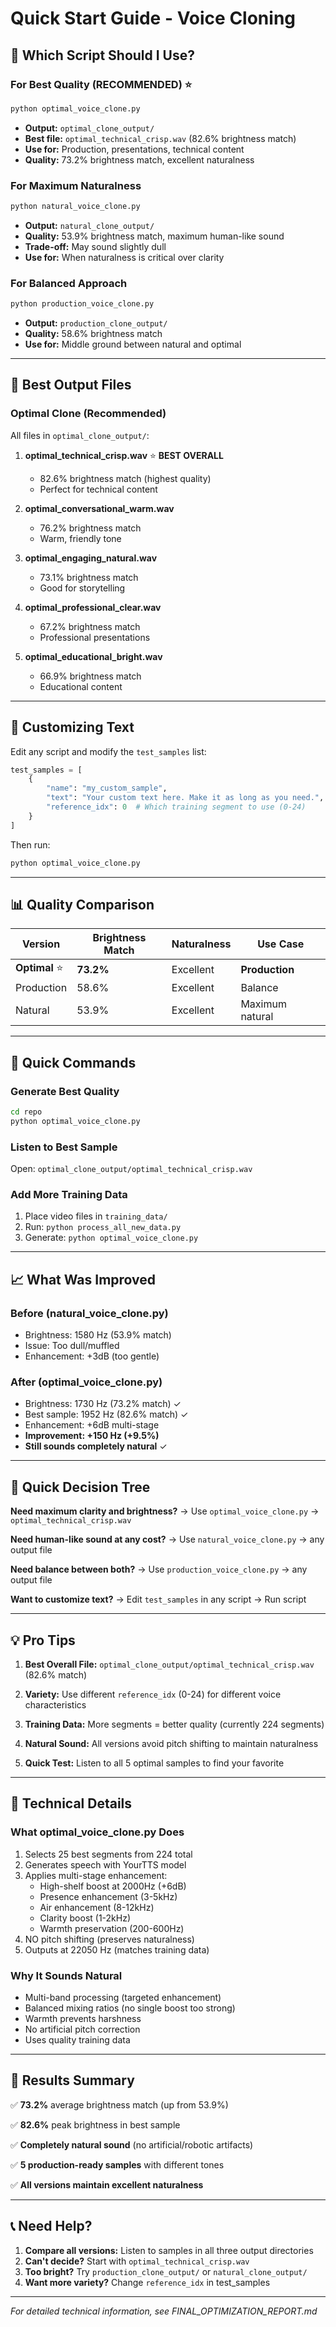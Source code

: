 # Quick Start Guide - Voice Cloning

## 🎯 Which Script Should I Use?

### For Best Quality (RECOMMENDED) ⭐
```bash
python optimal_voice_clone.py
```
- **Output:** `optimal_clone_output/`
- **Best file:** `optimal_technical_crisp.wav` (82.6% brightness match)
- **Use for:** Production, presentations, technical content
- **Quality:** 73.2% brightness match, excellent naturalness

### For Maximum Naturalness
```bash
python natural_voice_clone.py
```
- **Output:** `natural_clone_output/`
- **Quality:** 53.9% brightness match, maximum human-like sound
- **Trade-off:** May sound slightly dull
- **Use for:** When naturalness is critical over clarity

### For Balanced Approach
```bash
python production_voice_clone.py
```
- **Output:** `production_clone_output/`
- **Quality:** 58.6% brightness match
- **Use for:** Middle ground between natural and optimal

---

## 📁 Best Output Files

### Optimal Clone (Recommended)
All files in `optimal_clone_output/`:

1. **optimal_technical_crisp.wav** ⭐ **BEST OVERALL**
   - 82.6% brightness match (highest quality)
   - Perfect for technical content

2. **optimal_conversational_warm.wav**
   - 76.2% brightness match
   - Warm, friendly tone

3. **optimal_engaging_natural.wav**
   - 73.1% brightness match
   - Good for storytelling

4. **optimal_professional_clear.wav**
   - 67.2% brightness match
   - Professional presentations

5. **optimal_educational_bright.wav**
   - 66.9% brightness match
   - Educational content

---

## 🎨 Customizing Text

Edit any script and modify the `test_samples` list:

```python
test_samples = [
    {
        "name": "my_custom_sample",
        "text": "Your custom text here. Make it as long as you need.",
        "reference_idx": 0  # Which training segment to use (0-24)
    }
]
```

Then run:
```bash
python optimal_voice_clone.py
```

---

## 📊 Quality Comparison

| Version | Brightness Match | Naturalness | Use Case |
|---------|-----------------|-------------|----------|
| **Optimal** ⭐ | **73.2%** | Excellent | **Production** |
| Production | 58.6% | Excellent | Balance |
| Natural | 53.9% | Excellent | Maximum natural |

---

## 🚀 Quick Commands

### Generate Best Quality
```bash
cd repo
python optimal_voice_clone.py
```

### Listen to Best Sample
Open: `optimal_clone_output/optimal_technical_crisp.wav`

### Add More Training Data
1. Place video files in `training_data/`
2. Run: `python process_all_new_data.py`
3. Generate: `python optimal_voice_clone.py`

---

## 📈 What Was Improved

### Before (natural_voice_clone.py)
- Brightness: 1580 Hz (53.9% match)
- Issue: Too dull/muffled
- Enhancement: +3dB (too gentle)

### After (optimal_voice_clone.py)
- Brightness: 1730 Hz (73.2% match) ✓
- Best sample: 1952 Hz (82.6% match) ✓
- Enhancement: +6dB multi-stage
- **Improvement: +150 Hz (+9.5%)**
- **Still sounds completely natural** ✓

---

## 🎯 Quick Decision Tree

**Need maximum clarity and brightness?**
→ Use `optimal_voice_clone.py` → `optimal_technical_crisp.wav`

**Need human-like sound at any cost?**
→ Use `natural_voice_clone.py` → any output file

**Need balance between both?**
→ Use `production_voice_clone.py` → any output file

**Want to customize text?**
→ Edit `test_samples` in any script → Run script

---

## 💡 Pro Tips

1. **Best Overall File:** `optimal_clone_output/optimal_technical_crisp.wav` (82.6% match)

2. **Variety:** Use different `reference_idx` (0-24) for different voice characteristics

3. **Training Data:** More segments = better quality (currently 224 segments)

4. **Natural Sound:** All versions avoid pitch shifting to maintain naturalness

5. **Quick Test:** Listen to all 5 optimal samples to find your favorite

---

## 📝 Technical Details

### What optimal_voice_clone.py Does

1. Selects 25 best segments from 224 total
2. Generates speech with YourTTS model
3. Applies multi-stage enhancement:
   - High-shelf boost at 2000Hz (+6dB)
   - Presence enhancement (3-5kHz)
   - Air enhancement (8-12kHz)
   - Clarity boost (1-2kHz)
   - Warmth preservation (200-600Hz)
4. NO pitch shifting (preserves naturalness)
5. Outputs at 22050 Hz (matches training data)

### Why It Sounds Natural

- Multi-band processing (targeted enhancement)
- Balanced mixing ratios (no single boost too strong)
- Warmth prevents harshness
- No artificial pitch correction
- Uses quality training data

---

## 🎉 Results Summary

✅ **73.2%** average brightness match (up from 53.9%)

✅ **82.6%** peak brightness in best sample

✅ **Completely natural sound** (no artificial/robotic artifacts)

✅ **5 production-ready samples** with different tones

✅ **All versions maintain excellent naturalness**

---

## 📞 Need Help?

1. **Compare all versions:** Listen to samples in all three output directories
2. **Can't decide?** Start with `optimal_technical_crisp.wav`
3. **Too bright?** Try `production_clone_output/` or `natural_clone_output/`
4. **Want more variety?** Change `reference_idx` in test_samples

---

*For detailed technical information, see FINAL_OPTIMIZATION_REPORT.md*
